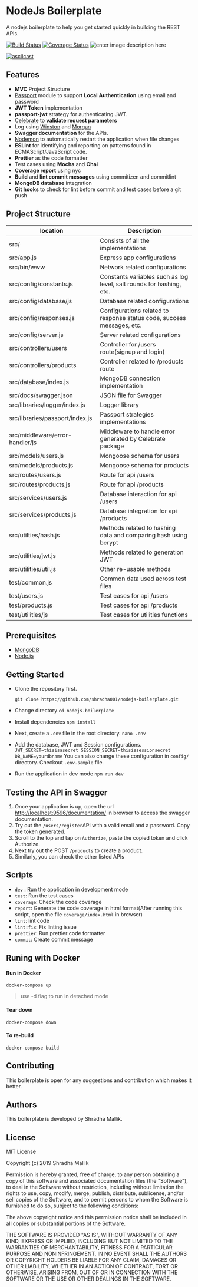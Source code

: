 # NodeJs Boilerplate

A nodejs boilerplate to help you get started quickly in building the REST APIs.

[![Build Status](https://travis-ci.org/shradha001/nodejs-boilerplate.svg?branch=master)](https://travis-ci.org/shradha001/nodejs-boilerplate) [![Coverage Status](https://coveralls.io/repos/github/shradha001/nodejs-boilerplate/badge.svg?branch=master)](https://coveralls.io/github/shradha001/nodejs-boilerplate?branch=master) ![enter image description here](https://david-dm.org/shradha001/nodejs-boilerplate.svg)

[![asciicast](https://asciinema.org/a/XdlJ93Y92xDm1anhaDBp5y1yQ.svg)](https://asciinema.org/a/XdlJ93Y92xDm1anhaDBp5y1yQ?ahttps://david-dm.org/shradha001/nodejs-boilerplate.svg?autoplay=1)

## Features

 

 - **MVC** Project Structure
 -  [Passport](https://www.npmjs.com/package/passport) module to support **Local Authentication** using email and password
 -  **JWT Token** implementation
 - **passport-jwt** strategy for authenticating JWT.
 - [Celebrate](https://www.npmjs.com/package/celebrate) to **validate request parameters**
 - Log using [Winston](https://www.npmjs.com/package/winston) and [Morgan](https://www.npmjs.com/package/morgan)
 - **Swagger documentation** for the APIs.
 - [Nodemon](https://www.npmjs.com/package/nodemon) to automatically restart the application when file changes
 - **ESLint**  for identifying and reporting on patterns found in ECMAScript/JavaScript code.
 - **Prettier** as the code formatter
 - Test cases using **Mocha** and **Chai**
 - **Coverage report** using [nyc](https://www.npmjs.com/package/nyc) 
 - **Build** and **lint commit messages** using commitizen and commitlint
 - **MongoDB database** integration
 - **Git hooks** to check for lint before commit and test cases before a git push

## Project Structure
|location|Description  |
|--|--|
| src/ |Consists of all the implementations  |
|src/app.js|Express app configurations|
|src/bin/www|Network related configurations|
|src/config/constants.js|Constants variables such as  log level, salt rounds for hashing, etc.|
|src/config/database/js|Database related configurations|
|src/config/responses.js|Configurations related to response status code, success messages, etc.|
|src/config/server.js|Server related configurations|
|src/controllers/users|Controller for /users route(signup and login)|
|src/controllers/products|Controller related to /products route|
|src/database/index.js|MongoDB connection implementation|
|src/docs/swagger.json|JSON file for Swagger|
|src/libraries/logger/index.js|Logger library|
|src/libraries/passport/index.js|Passport strategies implementations|
|src/middleware/error-handler/js|Middleware to handle error generated by Celebrate package|
|src/models/users.js|Mongoose schema for users|
|src/models/products.js|Mongoose schema for products|
|src/routes/users.js|Route for api /users|
|src/routes/products.js|Route for api /products|
|src/services/users.js|Database interaction for api /users|
|src/services/products.js|Database integration for api /products|
|src/utilties/hash.js|Methods related to hashing data and comparing hash using bcrypt|
|src/utilities/jwt.js|Methods related to generation JWT|
|src/utilities/util.js|Other re-usable methods|
|test/common.js|Common data used across test files|
|test/users.js|Test cases for api /users|
|test/products.js|Test cases for api /products|
|test/utilities/js|Test cases for utilities functions|

## Prerequisites
-   [MongoDB](https://www.mongodb.com/download-center/community)
-   [Node.js](https://nodejs.org/en/download/) 
 
 ## Getting Started
 - Clone the repository first.
 
       git clone https://github.com/shradha001/nodejs-boilerplate.git
- Change directory
`cd nodejs-boilerplate`

- Install dependencies
`npm install`

- Next, create a `.env` file in the root directory.
`nano .env`

- Add the database, JWT and Session configurations.
`JWT_SECRET=thisisasecret
SESSION_SECRET=thisissessionsecret
DB_NAME=yourdbname`
You can also change these configuration in `config/` directory. Checkout `.env.sample` file.

- Run the application in dev mode
`npm run dev`

## Testing the API in Swagger

 1. Once your application is up, open the url [http://localhost:9596/documentation/](http://localhost:9596/documentation/) in browser to access the swagger documentation. 
 2. Try out the `/users/register`API with a valid email and a password. Copy the token generated.
 3. Scroll to the top and tap on `Authorize`, paste the copied token and click Authorize.
 4. Next try out the POST `/products` to create a product.
 5. Similarly, you can check the other listed APIs

## Scripts
-  `dev` : Run the application in development mode
- `test`: Run the test cases
- `coverage`: Check the code coverage
- `report`: Generate the code coverage in html format(After running this script, open the file `coverage/index.html` in browser)
- `lint`: lint code
- `lint:fix`: Fix linting issue
- `prettier`: Run prettier code formatter
- `commit`: Create commit message

## Runing with Docker

####  Run in Docker
`docker-compose up`

> use -d flag to run in detached mode

#### Tear down
`docker-compose down`

#### To re-build
`docker-compose build`
  
##  Contributing

This boilerplate is open for any suggestions and contribution which makes it better.

## Authors
This boilerplate is developed by Shradha Mallik.

## License

MIT License

Copyright (c) 2019 Shradha Mallik

Permission is hereby granted, free of charge, to any person obtaining a copy
of this software and associated documentation files (the "Software"), to deal
in the Software without restriction, including without limitation the rights
to use, copy, modify, merge, publish, distribute, sublicense, and/or sell
copies of the Software, and to permit persons to whom the Software is
furnished to do so, subject to the following conditions:

The above copyright notice and this permission notice shall be included in all
copies or substantial portions of the Software.

THE SOFTWARE IS PROVIDED "AS IS", WITHOUT WARRANTY OF ANY KIND, EXPRESS OR
IMPLIED, INCLUDING BUT NOT LIMITED TO THE WARRANTIES OF MERCHANTABILITY,
FITNESS FOR A PARTICULAR PURPOSE AND NONINFRINGEMENT. IN NO EVENT SHALL THE
AUTHORS OR COPYRIGHT HOLDERS BE LIABLE FOR ANY CLAIM, DAMAGES OR OTHER
LIABILITY, WHETHER IN AN ACTION OF CONTRACT, TORT OR OTHERWISE, ARISING FROM,
OUT OF OR IN CONNECTION WITH THE SOFTWARE OR THE USE OR OTHER DEALINGS IN THE
SOFTWARE.



    
    
    

